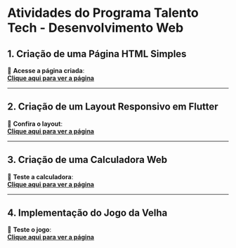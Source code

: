 
# **Atividades do Programa Talento Tech - Desenvolvimento Web**

## **1. Criação de uma Página HTML Simples**

🔗 **Acesse a página criada**:  
[**Clique aqui para ver a página**](https://boniatti1.github.io/talento_tech_desenvolvimento_web/Unidade%201/)

---

## **2. Criação de um Layout Responsivo em Flutter**

🔗 **Confira o layout**:  
[**Clique aqui para ver a página**](https://boniatti1.github.io/talento_tech_desenvolvimento_web/Unidade%202/)

---

## **3. Criação de uma Calculadora Web**

🔗 **Teste a calculadora**:  
[**Clique aqui para ver a página**](https://boniatti1.github.io/talento_tech_desenvolvimento_web/Unidade%203/)

---

## **4. Implementação do Jogo da Velha**
🔗 **Teste o jogo**:  
[**Clique aqui para ver a página**](https://boniatti1.github.io/talento_tech_desenvolvimento_web/Unidade%204/)

